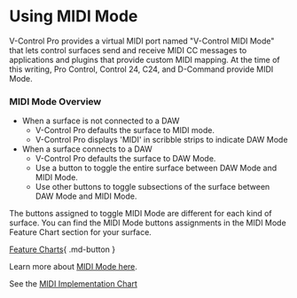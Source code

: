 # Using MIDI Mode

V-Control Pro provides a virtual MIDI port named "V-Control MIDI Mode" that lets control surfaces send and receive MIDI CC messages to applications and plugins that provide custom MIDI mapping. At the time of this writing, Pro Control, Control 24, C24, and D-Command provide MIDI Mode.

### MIDI Mode Overview

* When a surface is not connected to a DAW
    * V-Control Pro defaults the surface to MIDI mode.
    * V-Control Pro displays 'MIDI' in scribble strips to indicate DAW Mode
* When a surface connects to a DAW
    * V-Control Pro defaults the surface to DAW Mode.
    * Use a button to toggle the entire surface between DAW Mode and MIDI Mode. 
    * Use other buttons to toggle subsections of the surface between DAW Mode and MIDI Mode.

The buttons assigned to toggle MIDI Mode are different for each kind of surface. You can find the MIDI Mode buttons assignments in the MIDI Mode Feature Chart section for your surface.

[Feature Charts](./feature-charts.md){ .md-button }

Learn more about [MIDI Mode here](https://neyrinck.com/midimode/).

See the [MIDI Implementation Chart](./midi-chart.md)